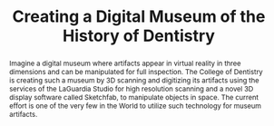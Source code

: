 ---
pid: dental-tools
done: true
title: Creating a Digital Museum of the History of Dentistry
category: DH Seed Grant Recipient
tags:
- exhibition
- medical-humanities
cohort_year: '2021'
abstract: Imagine a digital museum where artifacts appear in virtual reality in three
  dimensions and can be manipulated for full inspection. The College of Dentistry
  is creating such a museum by 3D scanning and digitizing its artifacts using the
  services of the LaGuardia Studio for high resolution scanning and a novel 3D display
  software called Sketchfab, to manipulate objects in space. The current effort is
  one of the very few in the World to utilize such technology for museum artifacts.
limerick: |2-



  These dental instruments are 3D!
pis:
- spielman
link: https://dental.nyu.edu/aboutus/rare-book-collection/virtual-museum.html
image: https://nyu-dh.github.io/website-media/files/projects/dental-tools.png
original_img: https://www.nyu.edu/content/nyu/en/life/information-technology/about-nyu-it/nyu-it-news/the-download/the-download-features/virtual-dental-museum/jcr:content/1/par-left/nyuimage.img.1280.high.png/1668129726277.png
order: '016'
layout: project
---